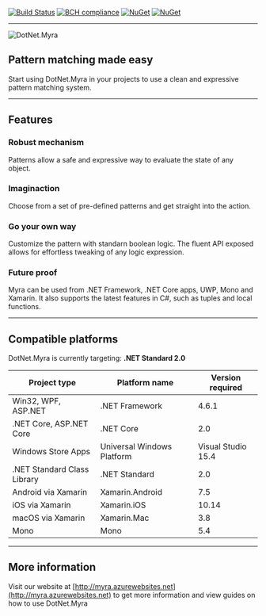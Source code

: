[![Build Status](https://carlubian.visualstudio.com/GitHub%20Interop/_apis/build/status/DotNet.Myra%20Build)](https://carlubian.visualstudio.com/GitHub%20Interop/_build/latest?definitionId=11)
[![BCH compliance](https://bettercodehub.com/edge/badge/carlubian/DotNet.Myra?branch=master)](https://bettercodehub.com/)
[![NuGet](https://img.shields.io/nuget/v/DotNet.Myra.Standard.svg)](https://www.nuget.org/packages/DotNet.Myra.Standard/)
[![NuGet](https://img.shields.io/nuget/dt/DotNet.Myra.Standard.svg)](https://www.nuget.org/packages/DotNet.Myra.Standard/)
<hr/>

![DotNet.Myra](https://carlubian.azurewebsites.net/images/Myra.png?maxAge=2592000 "DotNet.Myra")
## Pattern matching made easy

Start using DotNet.Myra in your projects to use a clean and expressive pattern matching system.

***

## Features
### Robust mechanism
Patterns allow a safe and expressive way to evaluate the state of any object. 

### Imaginaction
Choose from a set of pre-defined patterns and get straight into the action. 

### Go your own way
Customize the pattern with standarn boolean logic. The fluent API exposed allows for effortless tweaking of any logic expression. 

### Future proof
Myra can be used from .NET Framework, .NET Core apps, UWP, Mono and Xamarin. It also supports the latest features in C#, such as tuples and local functions. 

***

## Compatible platforms

<table>
	<thead>
		<tr>
			DotNet.Myra is currently targeting: <strong>.NET Standard 2.0</strong>
		</tr>
		<tr>
			<th>Project type</th>
			<th>Platform name</th>
			<th>Version required</th>
		</tr>
	</thead>
	<tbody>
		<tr>
			<td>Win32, WPF, ASP.NET</td>
			<td>.NET Framework</td>
			<td>4.6.1</td>
		</tr>
		<tr>
			<td>.NET Core, ASP.NET Core</td>
			<td>.NET Core</td>
			<td>2.0</td>
		</tr>
		<tr>
			<td>Windows Store Apps</td>
			<td>Universal Windows Platform</td>
			<td>Visual Studio 15.4</td>
		</tr>
		<tr>
			<td>.NET Standard Class Library</td>
			<td>.NET Standard</td>
			<td>2.0</td>
		</tr>
        <tr>
			<td>Android via Xamarin</td>
			<td>Xamarin.Android</td>
			<td>7.5</td>
		</tr>
		<tr>
			<td>iOS via Xamarin</td>
			<td>Xamarin.iOS</td>
			<td>10.14</td>
		</tr>
		<tr>
			<td>macOS via Xamarin</td>
			<td>Xamarin.Mac</td>
			<td>3.8</td>
		</tr>
		<tr>
			<td>Mono</td>
			<td>Mono</td>
			<td>5.4</td>
		</tr>
	</tody>
</table>

***

## More information

Visit our website at [http://myra.azurewebsites.net](http://myra.azurewebsites.net) to get more information and view guides on how to use DotNet.Myra
